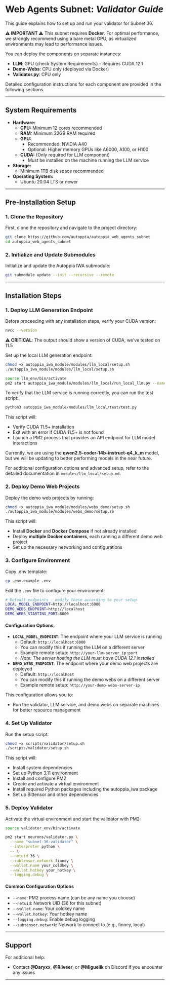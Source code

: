 # Web Agents Subnet: _Validator Guide_

This guide explains how to set up and run your validator for Subnet 36.

**⚠️ IMPORTANT ⚠️**
This subnet requires **Docker**. For optimal performance, we strongly recommend using a bare metal GPU, as virtualized environments may lead to performance issues.

You can deploy the components on separate instances:

- **LLM**: GPU (check System Requirements) - Requires CUDA 12.1
- **Demo-Webs**: CPU only (deployed via Docker)
- **Validator.py**: CPU only

Detailed configuration instructions for each component are provided in the following sections.

---

## System Requirements

- **Hardware:**
  - **CPU:** Minimum 12 cores recommended
  - **RAM:** Minimum 32GB RAM required
  - **GPU:**
    - Recommended: NVIDIA A40
    - Optional: Higher memory GPUs like A6000, A100, or H100
  - **CUDA:** (Only required for LLM component)
    - Must be installed on the machine running the LLM service
- **Storage:**
  - Minimum 1TB disk space recommended
- **Operating System:**
  - Ubuntu 20.04 LTS or newer

---

## Pre-Installation Setup

### 1. Clone the Repository

First, clone the repository and navigate to the project directory:

```bash
git clone https://github.com/autoppia/autoppia_web_agents_subnet
cd autoppia_web_agents_subnet
```

### 2. Initialize and Update Submodules

Initialize and update the Autoppia IWA submodule:

```bash
git submodule update --init --recursive --remote
```

---

## Installation Steps

### 1. Deploy LLM Generation Endpoint

Before proceeding with any installation steps, verify your CUDA version:

```bash
nvcc --version
```

⚠️ **CRITICAL**: The output should show a version of CUDA, we've tested on 11.5

Set up the local LLM generation endpoint:

```bash
chmod +x autoppia_iwa_module/modules/llm_local/setup.sh
./autoppia_iwa_module/modules/llm_local/setup.sh

source llm_env/bin/activate
pm2 start autoppia_iwa_module/modules/llm_local/run_local_llm.py --name llm_local -- --port 6000
```

To verify that the LLM service is running correctly, you can run the test script:

```bash
python3 autoppia_iwa_module/modules/llm_local/test/test.py
```

This script will:

- Verify CUDA 11.5+ installation
- Exit with an error if CUDA 11.5+ is not found
- Launch a PM2 process that provides an API endpoint for LLM model interactions

Currently, we are using the **qwen2.5-coder-14b-instruct-q4_k_m** model, but we will be updating to better performing models in the near future.

For additional configuration options and advanced setup, refer to the detailed documentation in `modules/llm_local/setup.md`.

### 2. Deploy Demo Web Projects

Deploy the demo web projects by running:

```bash
chmod +x autoppia_iwa_module/modules/webs_demo/setup.sh
./autoppia_iwa_module/modules/webs_demo/setup.sh
```

This script will:

- Install **Docker** and **Docker Compose** if not already installed
- Deploy **multiple Docker containers**, each running a different demo web project
- Set up the necessary networking and configurations

### 3. Configure Environment

Copy .env template:

```bash
cp .env.example .env
```

Edit the `.env` file to configure your environment:

```bash
# Default endpoints - modify these according to your setup
LOCAL_MODEL_ENDPOINT=http://localhost:6000
DEMO_WEBS_ENDPOINT=http://localhost
DEMO_WEBS_STARTING_PORT=8000
```

#### Configuration Options:

- **`LOCAL_MODEL_ENDPOINT`**: The endpoint where your LLM service is running
  - Default: `http://localhost:6000`
  - You can modify this if running the LLM on a different server
  - Example remote setup: `http://your-llm-server_ip:port`
  - _Note: The server hosting the LLM must have CUDA 12.1 installed_
- **`DEMO_WEBS_ENDPOINT`**: The endpoint where your demo web projects are deployed
  - Default: `http://localhost`
  - You can modify this if running the demo webs on a different server
  - Example remote setup: `http://your-demo-webs-server-ip`

This configuration allows you to:

- Run the validator, LLM service, and demo webs on separate machines for better resource management

### 4. Set Up Validator

Run the setup script:

```bash
chmod +x scripts/validator/setup.sh
./scripts/validator/setup.sh
```

This script will:

- Install system dependencies
- Set up Python 3.11 environment
- Install and configure PM2
- Create and activate a virtual environment
- Install required Python packages including the autoppia_iwa package
- Set up Bittensor and other dependencies

### 5. Deploy Validator

Activate the virtual environment and start the validator with PM2:

```bash
source validator_env/bin/activate

pm2 start neurons/validator.py \
  --name "subnet-36-validator" \
  --interpreter python \
  -- \
  --netuid 36 \
  --subtensor.network finney \
  --wallet.name your_coldkey \
  --wallet.hotkey your_hotkey \
  --logging.debug \
```

#### Common Configuration Options

- `--name`: PM2 process name (can be any name you choose)
- `--netuid`: Network UID (36 for this subnet)
- `--wallet.name`: Your coldkey name
- `--wallet.hotkey`: Your hotkey name
- `--logging.debug`: Enable debug logging
- `--subtensor.network`: Network to connect to (e.g., finney, local)

---

## Support

For additional help:

- Contact **@Daryxx**, **@Riiveer**, or **@Miguelik** on Discord if you encounter any issues

---
